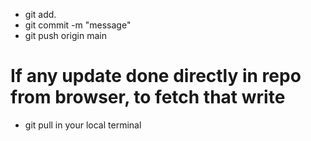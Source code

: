 - git add.
- git commit -m "message"
- git push origin main

# If any update done directly in repo from browser, to fetch that write
- git pull in your local terminal